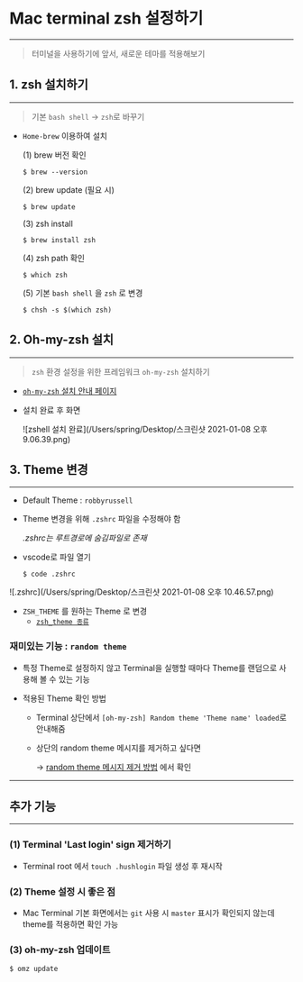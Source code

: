 # Mac terminal **zsh** 설정하기

---

> 터미널을 사용하기에 앞서, 새로운 테마를 적용해보기



## **1. zsh 설치하기**

---

> 기본 `bash shell` -> `zsh`로 바꾸기

 - `Home-brew` 이용하여 설치

   (1) brew 버전 확인

   ```shell
   $ brew --version
   ```

   (2) brew update (필요 시)

   ```shell
   $ brew update
   ```

   (3) zsh install

   ```shell
   $ brew install zsh
   ```

   (4) zsh path 확인

   ```shell
   $ which zsh
   ```

   (5) 기본 `bash shell` 을 `zsh` 로 변경

   ```
   $ chsh -s $(which zsh)
   ```

   

## 2. Oh-my-zsh 설치

---

> `zsh` 환경 설정을 위한 프레임워크 `oh-my-zsh` 설치하기

  - [`oh-my-zsh` 설치 안내 페이지](https://ohmyz.sh/)

  - 설치 완료 후 화면

    ![zshell 설치 완료](/Users/spring/Desktop/스크린샷 2021-01-08 오후 9.06.39.png)



## 3. Theme 변경

---

- Default Theme :  `robbyrussell`

- Theme 변경을 위해 `.zshrc` 파일을 수정해야 함

  *.zshrc는 루트경로에 숨김파일로 존재*

- vscode로 파일 열기

  ```shell
  $ code .zshrc
  ```

![.zshrc](/Users/spring/Desktop/스크린샷 2021-01-08 오후 10.46.57.png)

- `ZSH_THEME` 를 원하는 Theme 로 변경
  - [`zsh_theme 종류`](https://github.com/ohmyzsh/ohmyzsh/wiki/Themes)

### 재미있는 기능 : `random theme`

- 특정 Theme로 설정하지 않고 Terminal을 실행할 때마다 Theme를 랜덤으로 사용해 볼 수 있는 기능

- 적용된 Theme 확인 방법

  - Terminal 상단에서 `[oh-my-zsh] Random theme 'Theme name' loaded`로 안내해줌

  - 상단의 random theme 메시지를 제거하고 싶다면

    -> [random theme 메시지 제거 방법](https://velog.io/@hwang-eunji/%ED%84%B0%EB%AF%B8%EB%84%90%EA%BE%B8%EB%AF%B8%EA%B8%B0-Oh-my-zsh-%ED%85%8C%EB%A7%88-%EA%B7%B8-%EB%B0%96%EC%97%90-%EC%B6%94%EA%B0%80-%EC%84%A4%EC%A0%95MacOS) 에서 확인

---



## 추가 기능

---

### (1) Terminal 'Last login' sign 제거하기

- Terminal root 에서 `touch .hushlogin` 파일 생성 후 재시작

### (2) Theme 설정 시 좋은 점

- Mac Terminal 기본 화면에서는 `git` 사용 시 `master` 표시가 확인되지 않는데 theme를 적용하면 확인 가능

### (3) oh-my-zsh 업데이트

```sh
$ omz update
```









